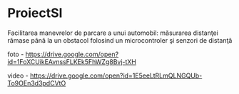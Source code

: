 # ProiectSI

Facilitarea manevrelor de parcare a unui automobil: măsurarea distanţei rămase până la un obstacol folosind un microcontroler şi senzori de distanţă

foto - https://drive.google.com/open?id=1FoXCUikEAvnssFLKEk5FhWZg8Bvj-tXH

video - https://drive.google.com/open?id=1E5eeLtRLmQLNGQUb-To9OEn3d3pdCVtO
